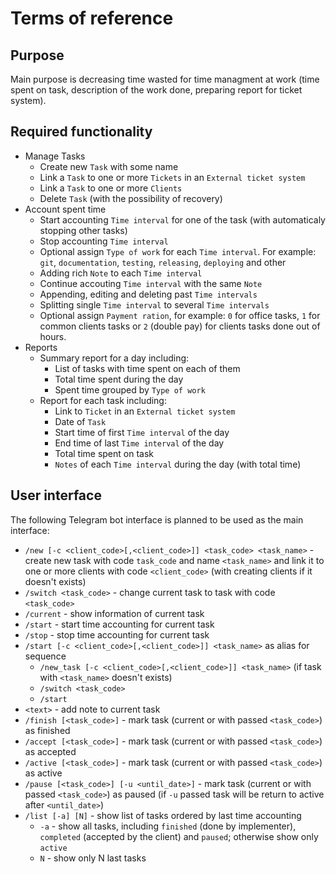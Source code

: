 # Terms of reference


## Purpose

Main purpose is decreasing time wasted for time managment at work 
(time spent on task, description of the work done, preparing report for ticket system).


## Required functionality

- Manage Tasks
    - Create new `Task` with some name
    - Link a `Task` to one or more `Tickets` in an `External ticket system`
    - Link a `Task` to one or more `Clients`
    - Delete `Task` (with the possibility of recovery)
- Account spent time
    - Start accounting `Time interval` for one of the task (with automaticaly stopping other tasks)
    - Stop accounting `Time interval`
    - Optional assign `Type of work` for each `Time interval`.
    For example: `git`, `documentation`, `testing`, `releasing`, `deploying` and other
    - Adding rich `Note` to each `Time interval`
    - Continue accouting `Time interval` with the same `Note`
    - Appending, editing and deleting past `Time intervals`
    - Splitting single `Time interval` to several `Time intervals`
    - Optional assign `Payment ration`, for example: `0` for office tasks, `1` for common clients tasks or `2` (double pay) for clients tasks done out of hours.
- Reports
    - Summary report for a day including:
        - List of tasks with time spent on each of them
        - Total time spent during the day
        - Spent time grouped by `Type of work`
    - Report for each task including:
        - Link to `Ticket` in an `External ticket system`
        - Date of `Task`
        - Start time of first `Time interval` of the day
        - End time of last `Time interval` of the day
        - Total time spent on task
        - `Notes` of each `Time interval` during the day (with total time)


## User interface

The following Telegram bot interface is planned to be used as the main interface:

- `/new [-c <client_code>[,<client_code>]] <task_code> <task_name>` - create new task 
with code `task_code` and name `<task_name>` and link it to one or more clients with code `<client_code>` 
(with creating clients if it doesn't exists)
- `/switch <task_code>` -  change current task to task with code `<task_code>`
- `/current` - show information of current task
- `/start` - start time accounting for current task
- `/stop` - stop time accounting for current task
- `/start [-c <client_code>[,<client_code>]] <task_name>` as alias for sequence 
    - `/new_task [-c <client_code>[,<client_code>]] <task_name>` (if task with `<task_name>` doesn't exists)
    - `/switch <task_code>`
    - `/start`
- `<text>` - add note to current task
- `/finish [<task_code>]` - mark task (current or with passed `<task_code>`) as finished
- `/accept [<task_code>]` - mark task (current or with passed `<task_code>`) as accepted
- `/active [<task_code>]` - mark task (current or with passed `<task_code>`) as active
- `/pause [<task_code>] [-u <until_date>]` - mark task (current or with passed `<task_code>`) as paused
    (if `-u` passed task will be return to active after `<until_date>`)
- `/list [-a] [N]` - show list of tasks ordered by last time accounting
    - `-a` - show all tasks, including `finished` (done by implementer), 
    `completed` (accepted by the client) and `paused`; otherwise show only `active`
    - `N` - show only N last tasks
